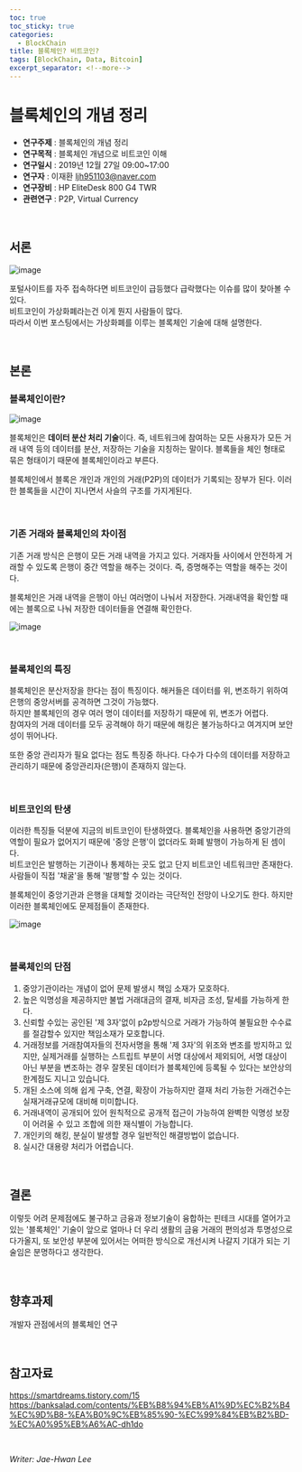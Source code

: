 ```yaml
---
toc: true
toc_sticky: true
categories:
  - BlockChain
title: 블록체인? 비트코인?
tags: [BlockChain, Data, Bitcoin]
excerpt_separator: <!--more-->
---
```

# 블록체인의 개념 정리
<!--more-->
* **연구주제** : 블록체인의 개념 정리
* **연구목적** : 블록체인 개념으로 비트코인 이해
* **연구일시** : 2019년 12월 27일 09:00~17:00
* **연구자** : 이재환 <ljh951103@naver.com>
* **연구장비** : HP EliteDesk 800 G4 TWR
* **관련연구** : P2P, Virtual Currency

&nbsp;

## 서론
 ![image](https://user-images.githubusercontent.com/57826388/72155282-1d9cad00-33f6-11ea-9410-87f115b086ea.png)

포털사이트를 자주 접속하다면 비트코인이 급등했다 급락했다는 이슈를 많이 찾아볼 수 있다.  
 비트코인이 가상화폐라는건 이게 뭔지 사람들이 많다.   
따라서 이번 포스팅에서는 가상화폐를 이루는 블록체인 기술에 대해 설명한다.

&nbsp;

## 본론
### 블록체인이란?
![image](https://user-images.githubusercontent.com/57826388/72155680-fa263200-33f6-11ea-8bdf-9122ef6364eb.png)

블록체인은 **데이터 분산 처리 기술**이다. 즉, 네트워크에 참여하는 모든 사용자가 모든 거래 내역 등의 데이터를 분산, 저장하는 기술을 지칭하는 말이다. 블록들을 체인 형태로 묶은 형태이기 때문에 블록체인이라고 부른다.

블록체인에서 블록은 개인과 개인의 거래(P2P)의 데이터가 기록되는 장부가 된다. 이러한 블록들을 시간이 지나면서 사슬의 구조를 가지게된다.

&nbsp;

### 기존 거래와 블록체인의 차이점

기존 거래 방식은 은행이 모든 거래 내역을 가지고 있다. 거래자들 사이에서 안전하게 거래할 수 있도록 은행이 중간 역할을 해주는 것이다. 즉, 증명해주는 역할을 해주는 것이다.

블록체인은 거래 내역을 은행이 아닌 여러명이 나눠서 저장한다. 거래내역을 확인할 때에는 블록으로 나눠 저장한 데이터들을 연결해 확인한다.

![image](https://user-images.githubusercontent.com/57826388/72155885-7751a700-33f7-11ea-92ec-b368c014b0bb.png)

&nbsp;

### 블록체인의 특징
블록체인은 분산저장을 한다는 점이 특징이다. 해커들은 데이터를 위, 변조하기 위하여 은행의 중앙서버를 공격하면 그것이 가능했다.   
하지만 블록체인의 경우 여러 명이 데이터를 저장하기 때문에 위, 변조가 어렵다.  
 참여자의 거래 데이터를 모두 공격해야 하기 때문에 해킹은 불가능하다고 여겨지며 보안성이 뛰어나다.

 또한 중앙 관리자가 필요 없다는 점도 특징중 하나다. 다수가 다수의 데이터를 저장하고 관리하기 때문에 중앙관리자(은행)이 존재하지 않는다.

&nbsp;

 ### 비트코인의 탄생
이러한 특징들 덕분에 지금의 비트코인이 탄생하였다. 블록체인을 사용하면 중앙기관의 역할이 필요가 없어지기 때문에 '중앙 은행'이 없더라도 화폐 발행이 가능하게 된 셈이다.  
비트코인은 발행하는 기관이나 통제하는 곳도 없고 단지 비트코인 네트워크만 존재한다. 사람들이 직접 '채굴'을 통해 '발행'할 수 있는 것이다.

블록체인이 중앙기관과 은행을 대체할 것이라는 극단적인 전망이 나오기도 한다. 하지만 이러한 블록체인에도 문제점들이 존재한다.

![image](https://user-images.githubusercontent.com/57826388/72156255-6ce3dd00-33f8-11ea-89c7-c843b8a59312.png)

&nbsp;

### 블록체인의 단점

1. 중앙기관이라는 개념이 없어 문제 발생시 책임 소재가 모호하다.
2. 높은 익명성을 제공하지만 불법 거래대금의 결재, 비자금 조성, 탈세를 가능하게 한다.
3. 신뢰할 수있는 공인된 '제 3자'없이 p2p방식으로 거래가 가능하여 불필요한 수수료를 절감할수 있지만 책임소재가 모호합니다.
4. 거래정보를 거래참여자들의 전자서명을 통해 '제 3자'의 위조와 변조를 방지하고 있지만, 실제거래를 실행하는 스트립트 부분이 서명 대상에서 제외되어, 서명 대상이 아닌 부분을 변조하는 경우 잘못된 데이터가 블록체인에 등록될 수 있다는 보안상의 한계점도 지니고 있습니다.
5. 개된 소스에 의해 쉽게 구축, 연결, 확장이 가능하지만 결재 처리 가능한 거래건수는 실재거래규모에 대비해 미미합니다.
6. 거래내역이 공개되어 있어 원칙적으로 공개적 접근이 가능하여 완벽한 익명성 보장이 어려울 수 있고 조합에 의한 재식별이 가능합니다.
7. 개인키의 해킹, 분실이 발생할 경우 일반적인 해결방법이 없습니다.
8. 실시간 대용량 처리가 어렵습니다.

&nbsp;

## 결론
이렇듯 어려 문제점에도 불구하고 금융과 정보기술이 융합하는 핀테크 시대를 열어가고 있는 '블록체인' 기술이 앞으로 얼마나 더 우리 생활의 금융 거래의 편의성과 투명성으로 다가올지, 또 보안성 부분에 있어서는 어떠한 방식으로 개선시켜 나갈지 기대가 되는 기술임은 분명하다고 생각한다.

&nbsp;

## 향후과제
개발자 관점에서의 블록체인 연구

&nbsp;

## 참고자료

<https://smartdreams.tistory.com/15>  
<https://banksalad.com/contents/%EB%B8%94%EB%A1%9D%EC%B2%B4%EC%9D%B8-%EA%B0%9C%EB%85%90-%EC%99%84%EB%B2%BD-%EC%A0%95%EB%A6%AC-dh1do>

&nbsp;

*Writer: Jae-Hwan Lee*